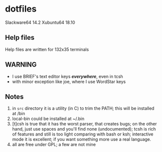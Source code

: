 # dotfiles

Slackware64 14.2
Xubuntu64 18.10

## Help files
Help files are written for 132x35 terminals

## WARNING

* I use BRIEF's text editor keys ***everywhere***, even in tcsh
* with minor exception like joe, where I use WordStar keys

## Notes
1. in `src` directory it is a utility (in C) to trim the PATH;
	this will be installed at /bin
2. local-bin could be installed at ~/.bin
3. [t]csh is true that it has the worst parser, that creates bugs;
	on the other hand, just use spaces and you'll find none (undocumented);
	tcsh is rich of features and still is too light comparing with bash or ksh;
	interactive mode it is excellent; if you want something more use a real language.
4. all are free under GPL; a few are not mine

